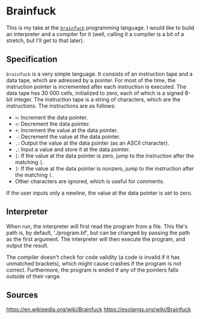 # Brainfuck

This is my take at the [`brainfuck`](https://en.wikipedia.org/wiki/Brainfuck) programming language. I would like to build an interpreter and a compiler for it (well, calling it a compiler is a bit of a stretch, but I'll get to that later).

## Specification

`brainfuck` is a very simple language. It consists of an instruction tape and a data tape, which are adressed by a pointer. For most of the time, the instruction pointer is incremented after each instruction is executed. The data tape has 30 000 cells, initialized to zero, each of which is a signed 8-bit integer. The instruction tape is a string of characters, which are the instructions. The instructions are as follows:

- `>`: Increment the data pointer.
- `<`: Decrement the data pointer.
- `+`: Increment the value at the data pointer.
- `-`: Decrement the value at the data pointer.
- `.`: Output the value at the data pointer (as an ASCII character).
- `,`: Input a value and store it at the data pointer.
- `[`: If the value at the data pointer is zero, jump to the instruction after the matching `]`.
- `]`: If the value at the data pointer is nonzero, jump to the instruction after the matching `[`.
- Other characters are ignored, which is useful for comments.

If the user inputs only a newline, the value at the data pointer is set to zero.

## Interpreter

When run, the interpreter will first read the program from a file. This file's path is, by default, './program.bf', but can be changed by passing the path as the first argument. The interpreter will then execute the program, and output the result.

The compiler doesn't check for code validity (a code is invalid if it has unmatched brackets), which might cause crashes if the program is not correct. Furthermore, the program is ended if any of the pointers falls outside of their range.

## Sources

https://en.wikipedia.org/wiki/Brainfuck
https://esolangs.org/wiki/Brainfuck